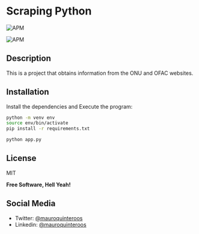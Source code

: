 # Scraping Python

![APM](https://img.shields.io/apm/l/vim-mode?style=flat-square)

![APM](https://img.shields.io/pypi/pyversions/pip?style=for-the-badge)

## Description

This is a project that obtains information from the ONU and OFAC websites.

## Installation

Install the dependencies and Execute the program:

```sh
python -m venv env
source env/bin/activate
pip install -r requirements.txt

python app.py
```

## License

MIT

**Free Software, Hell Yeah!**

## Social Media

- Twitter: [@mauroquinteroos](https://twitter.com/mauroquinteroos/)
- Linkedin: [@mauroquinteroos](https://www.linkedin.com/in/mauroquinteroos/)
